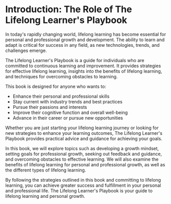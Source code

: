 Introduction: The Role of The Lifelong Learner's Playbook
=========================================================

In today's rapidly changing world, lifelong learning has become essential for personal and professional growth and development. The ability to learn and adapt is critical for success in any field, as new technologies, trends, and challenges emerge.

The Lifelong Learner's Playbook is a guide for individuals who are committed to continuous learning and improvement. It provides strategies for effective lifelong learning, insights into the benefits of lifelong learning, and techniques for overcoming obstacles to learning.

This book is designed for anyone who wants to:

* Enhance their personal and professional skills
* Stay current with industry trends and best practices
* Pursue their passions and interests
* Improve their cognitive function and overall well-being
* Advance in their career or pursue new opportunities

Whether you are just starting your lifelong learning journey or looking for new strategies to enhance your learning outcomes, The Lifelong Learner's Playbook provides practical advice and guidance for achieving your goals.

In this book, we will explore topics such as developing a growth mindset, setting goals for professional growth, seeking out feedback and guidance, and overcoming obstacles to effective learning. We will also examine the benefits of lifelong learning for personal and professional growth, as well as the different types of lifelong learning.

By following the strategies outlined in this book and committing to lifelong learning, you can achieve greater success and fulfillment in your personal and professional life. The Lifelong Learner's Playbook is your guide to lifelong learning and personal growth.
